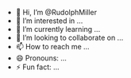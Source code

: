 - 👋 Hi, I’m @RudolphMiller
- 👀 I’m interested in ...
- 🌱 I’m currently learning ...
- 💞️ I’m looking to collaborate on ...
- 📫 How to reach me ...
- 😄 Pronouns: ...
- ⚡ Fun fact: ...

<!---
RudolphMiller/RudolphMiller is a ✨ special ✨ repository because its `README.md` (this file) appears on your GitHub profile.
You can click the Preview link to take a look at your changes.
--->
